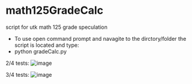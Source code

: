 # math125GradeCalc
script for utk math 125 grade speculation
- To use open command prompt and navagite to the dirctory/folder the script is located and type:
- python gradeCalc.py

2/4 tests:
![image](https://user-images.githubusercontent.com/66324329/165672390-fd16dd9e-8070-4656-bfc5-fa6f964a03fa.png)

3/4 tests:
![image](https://user-images.githubusercontent.com/66324329/165672985-1cfba736-993a-4825-8418-ad8bf2e8a413.png)

